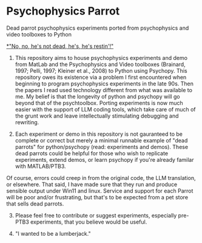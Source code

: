 # Psychophysics Parrot

Dead parrot psychophysics experiments ported from psychophysics and video toolboxes to Python

[*"No, no, he's not dead, he's, he's restin'!"](https://en.wikipedia.org/wiki/Dead_Parrot_sketch) 

1. This repository aims to house psychophysics experiments and demo from MatLab and the Psychophysics and Video toolboxes (Brainard, 1997; Pelli, 1997; Kleiner et al., 2008) to Python using Psychopy. This repository owes its existence via a problem I first encountered when beginning to program psychophysics experiments in the late 90s. Then the papers I read used technology different from what was available to me. My belief is that the longevity of python and psychopy will go beyond that of the psychtoolbox. Porting experiments is now much easier with the support of LLM coding tools, which take care of much of the grunt work and leave intellectually stimulating debugging and rewriting. 

2. Each experiment or demo in this repository is not gauranteed to be complete or correct but merely a minimal runnable example of "dead parrots" for python/psychopy (read: experiments and demos). These dead parrots could be helpful for those who wish to replicate experiments, extend demos, or learn psychopy if you're already familar with MATLAB/PTB3. 

Of course, errors could creep in from the original code, the LLM translation, or elsewhere. That said, I have made sure that they run and produce sensible output under Win11 and linux. Service and support for each Parrot will be poor and/or frustrating, but that's to be expected from a pet store that sells dead parrots.

3. Please feel free to contribute or suggest experiments, especially pre-PTB3 experiments, that you believe would be useful.

4. "I wanted to be a lumberjack."    
